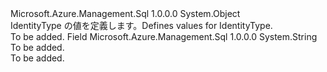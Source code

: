 <Type Name="IdentityType" FullName="Microsoft.Azure.Management.Sql.Models.IdentityType">
  <TypeSignature Language="C#" Value="public static class IdentityType" />
  <TypeSignature Language="ILAsm" Value=".class public auto ansi abstract sealed beforefieldinit IdentityType extends System.Object" />
  <TypeSignature Language="DocId" Value="T:Microsoft.Azure.Management.Sql.Models.IdentityType" />
  <TypeSignature Language="VB.NET" Value="Public Class IdentityType" />
  <TypeSignature Language="F#" Value="type IdentityType = class" />
  <AssemblyInfo>
    <AssemblyName>Microsoft.Azure.Management.Sql</AssemblyName>
    <AssemblyVersion>1.0.0.0</AssemblyVersion>
  </AssemblyInfo>
  <Base>
    <BaseTypeName>System.Object</BaseTypeName>
  </Base>
  <Interfaces />
  <Docs>
    <summary>
            <span data-ttu-id="f5b72-101">IdentityType の値を定義します。</span><span class="sxs-lookup"><span data-stu-id="f5b72-101">Defines values for IdentityType.</span></span>
            </summary>
    <remarks>To be added.</remarks>
  </Docs>
  <Members>
    <Member MemberName="SystemAssigned">
      <MemberSignature Language="C#" Value="public const string SystemAssigned;" />
      <MemberSignature Language="ILAsm" Value=".field public static literal string SystemAssigned" />
      <MemberSignature Language="DocId" Value="F:Microsoft.Azure.Management.Sql.Models.IdentityType.SystemAssigned" />
      <MemberSignature Language="VB.NET" Value="Public Const SystemAssigned As String " />
      <MemberSignature Language="F#" Value="val mutable SystemAssigned : string" Usage="Microsoft.Azure.Management.Sql.Models.IdentityType.SystemAssigned" />
      <MemberType>Field</MemberType>
      <AssemblyInfo>
        <AssemblyName>Microsoft.Azure.Management.Sql</AssemblyName>
        <AssemblyVersion>1.0.0.0</AssemblyVersion>
      </AssemblyInfo>
      <ReturnValue>
        <ReturnType>System.String</ReturnType>
      </ReturnValue>
      <Docs>
        <summary>To be added.</summary>
        <remarks>To be added.</remarks>
      </Docs>
    </Member>
  </Members>
</Type>